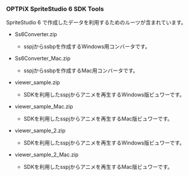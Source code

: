 ### OPTPiX SpriteStudio 6 SDK Tools

SpriteStudio 6 で作成したデータを利用するためのルーツが含まれています。

- Ss6Converter.zip
  - sspjからssbpを作成するWindows用コンバータです。

- Ss6Converter_Mac.zip
  - sspjからssbpを作成するMac用コンバータです。

- viewer_sample.zip
  - SDKを利用したsspjからアニメを再生するWindows版ビュワーです。

- viewer_sample_Mac.zip
  - SDKを利用したsspjからアニメを再生するMac版ビュワーです。

- viewer_sample_2.zip
  - SDKを利用したsspjからアニメを再生するWindows版ビュワーです。

- viewer_sample_2_Mac.zip
  - SDKを利用したsspjからアニメを再生するMac版ビュワーです。